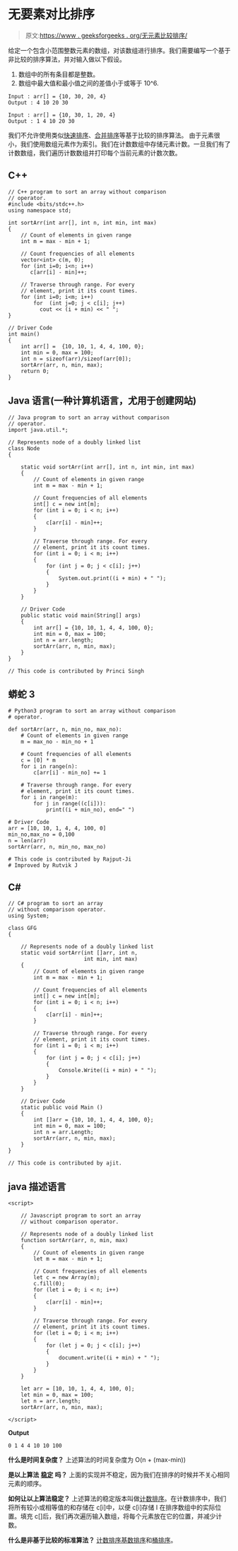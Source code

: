 # 无要素对比排序

> 原文:[https://www . geeksforgeeks . org/无元素比较排序/](https://www.geeksforgeeks.org/sorting-without-comparison-of-elements/)

给定一个包含小范围整数元素的数组，对该数组进行排序。我们需要编写一个基于非比较的排序算法，并对输入做以下假设。

1.  数组中的所有条目都是整数。
2.  数组中最大值和最小值之间的差值小于或等于 10^6.

```
Input : arr[] = {10, 30, 20, 4}
Output : 4 10 20 30

Input : arr[] = {10, 30, 1, 20, 4}
Output : 1 4 10 20 30
```

我们不允许使用类似[快速排序](https://www.geeksforgeeks.org/quick-sort/)、[合并排序](https://www.geeksforgeeks.org/merge-sort/)等基于比较的排序算法。
由于元素很小，我们使用数组元素作为索引。我们在计数数组中存储元素计数。一旦我们有了计数数组，我们遍历计数数组并打印每个当前元素的计数次数。

## C++

```
// C++ program to sort an array without comparison
// operator.
#include <bits/stdc++.h>
using namespace std;

int sortArr(int arr[], int n, int min, int max)
{
    // Count of elements in given range
    int m = max - min + 1;

    // Count frequencies of all elements
    vector<int> c(m, 0);
    for (int i=0; i<n; i++)
       c[arr[i] - min]++;

    // Traverse through range. For every
    // element, print it its count times.
    for (int i=0; i<m; i++)
        for  (int j=0; j < c[i]; j++)
          cout << (i + min) << " ";
}

// Driver Code
int main()
{
    int arr[] =  {10, 10, 1, 4, 4, 100, 0};
    int min = 0, max = 100;
    int n = sizeof(arr)/sizeof(arr[0]);
    sortArr(arr, n, min, max);
    return 0;
}
```

## Java 语言(一种计算机语言，尤用于创建网站)

```
// Java program to sort an array without comparison
// operator.
import java.util.*;

// Represents node of a doubly linked list
class Node
{

    static void sortArr(int arr[], int n, int min, int max)
    {
        // Count of elements in given range
        int m = max - min + 1;

        // Count frequencies of all elements
        int[] c = new int[m];
        for (int i = 0; i < n; i++)
        {
            c[arr[i] - min]++;
        }

        // Traverse through range. For every
        // element, print it its count times.
        for (int i = 0; i < m; i++)
        {
            for (int j = 0; j < c[i]; j++)
            {
                System.out.print((i + min) + " ");
            }
        }
    }

    // Driver Code
    public static void main(String[] args)
    {
        int arr[] = {10, 10, 1, 4, 4, 100, 0};
        int min = 0, max = 100;
        int n = arr.length;
        sortArr(arr, n, min, max);
    }
}

// This code is contributed by Princi Singh
```

## 蟒蛇 3

```
# Python3 program to sort an array without comparison
# operator.

def sortArr(arr, n, min_no, max_no):
    # Count of elements in given range
    m = max_no - min_no + 1

    # Count frequencies of all elements
    c = [0] * m
    for i in range(n):
        c[arr[i] - min_no] += 1

    # Traverse through range. For every
    # element, print it its count times.
    for i in range(m):
        for j in range((c[i])):
            print((i + min_no), end=" ")

# Driver Code
arr = [10, 10, 1, 4, 4, 100, 0]
min_no,max_no = 0,100
n = len(arr)
sortArr(arr, n, min_no, max_no)

# This code is contributed by Rajput-Ji
# Improved by Rutvik J
```

## C#

```
// C# program to sort an array
// without comparison operator.
using System;

class GFG
{

    // Represents node of a doubly linked list
    static void sortArr(int []arr, int n,
                        int min, int max)
    {
        // Count of elements in given range
        int m = max - min + 1;

        // Count frequencies of all elements
        int[] c = new int[m];
        for (int i = 0; i < n; i++)
        {
            c[arr[i] - min]++;
        }

        // Traverse through range. For every
        // element, print it its count times.
        for (int i = 0; i < m; i++)
        {
            for (int j = 0; j < c[i]; j++)
            {
                Console.Write((i + min) + " ");
            }
        }
    }

    // Driver Code
    static public void Main ()
    {
        int []arr = {10, 10, 1, 4, 4, 100, 0};
        int min = 0, max = 100;
        int n = arr.Length;
        sortArr(arr, n, min, max);
    }
}

// This code is contributed by ajit.
```

## java 描述语言

```
<script>

    // Javascript program to sort an array
    // without comparison operator.

    // Represents node of a doubly linked list
    function sortArr(arr, n, min, max)
    {
        // Count of elements in given range
        let m = max - min + 1;

        // Count frequencies of all elements
        let c = new Array(m);
        c.fill(0);
        for (let i = 0; i < n; i++)
        {
            c[arr[i] - min]++;
        }

        // Traverse through range. For every
        // element, print it its count times.
        for (let i = 0; i < m; i++)
        {
            for (let j = 0; j < c[i]; j++)
            {
                document.write((i + min) + " ");
            }
        }
    }

    let arr = [10, 10, 1, 4, 4, 100, 0];
    let min = 0, max = 100;
    let n = arr.length;
    sortArr(arr, n, min, max);

</script>
```

**Output**

```
0 1 4 4 10 10 100
```

**什么是时间复杂度？**
上述算法的时间复杂度为 O(n + (max-min))

**是以上算法** [**稳定**](https://www.geeksforgeeks.org/stable-selection-sort/) **吗？**
上面的实现并不稳定，因为我们在排序的时候并不关心相同元素的顺序。

**如何让以上算法稳定？**
上述算法的稳定版本叫做[计数排序](https://www.geeksforgeeks.org/counting-sort/)。在计数排序中，我们将所有较小或相等值的和存储在 c[i]中，以便 c[i]存储 I 在排序数组中的实际位置。填充 c[]后，我们再次遍历输入数组，将每个元素放在它的位置，并减少计数。

**什么是非基于比较的标准算法？**
[计数排序](https://www.geeksforgeeks.org/counting-sort/)[基数排序](https://www.geeksforgeeks.org/radix-sort/)和[桶排序](https://www.geeksforgeeks.org/bucket-sort-2/)。